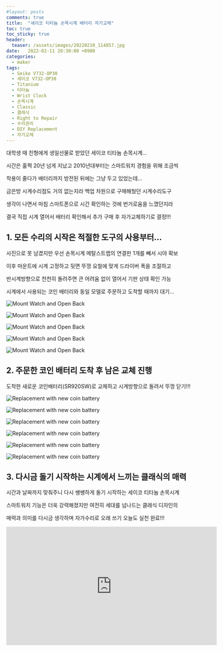 ```yaml
---
#layout: posts
comments: true
title:  "세이코 티타늄 손목시계 배터리 자가교체"
toc: true
toc_sticky: true
header:
  teaser: /assets/images/20220210_114857.jpg
date:   2022-02-11 20:30:00 +0900
categories:
  - maker
tags:
  - Seiko V732-OP30
  - 세이코 V732-OP30
  - Titanium
  - 티타늄
  - Wrist Clock
  - 손목시계
  - Classic
  - 클래식
  - Right to Repair
  - 수리권리
  - DIY Replacement
  - 자가교체
---
```

대학생 때 친형에게 생일선물로 받았던 세이코 티타늄 손목시계...

시간은 훌쩍 20년 넘게 지났고 2010년대부터는 스마트워치 경험을 위해 조금씩

착용이 줄다가 배터리까지 방전된 뒤에는 그냥 두고 있었는데...

금은방 시계수리점도 거의 없는지라 백업 차원으로 구매해뒀던 시계수리도구

생각이 나면서 마침 스마트폰으로 시간 확인하는 것에 번거로움을 느꼈던지라

결국 직접 시계 열어서 배터리 확인해서 추가 구매 후 자가교체하기로 결정!!!

## 1. 모든 수리의 시작은 적절한 도구의 사용부터...

사진으로 못 남겼지만 우선 손목시계 메탈스트랩의 연결핀 1개를 빼서 시야 확보

이후 마운트에 시계 고정하고 뒷면 뚜껑 요철에 맞게 드라이버 폭을 조절하고

반시계방향으로 천천히 돌려주면 큰 어려움 없이 열어서 기판 상태 확인 가능

시계에서 사용되는 코인 배터리와 동일 모델로 주문하고 도착할 때까지 대기...

![Mount Watch and Open Back](/assets/images/20220210_114252.jpg)

![Mount Watch and Open Back](/assets/images/20220210_114314.jpg)

![Mount Watch and Open Back](/assets/images/20220210_114551.jpg)

![Mount Watch and Open Back](/assets/images/20220210_114857.jpg)

![Mount Watch and Open Back](/assets/images/20220210_115120.jpg)

## 2. 주문한 코인 배터리 도착 후 남은 교체 진행

도착한 새로운 코인배터리(SR920SW)로 교체하고 시계방향으로 돌려서 뚜껑 닫기!!!

![Replacement with new coin battery](/assets/images/20220211_174729.jpg)

![Replacement with new coin battery](/assets/images/20220211_174737.jpg)

![Replacement with new coin battery](/assets/images/20220211_174901.jpg)

![Replacement with new coin battery](/assets/images/20220211_175009.jpg)

![Replacement with new coin battery](/assets/images/20220211_175230.jpg)

![Replacement with new coin battery](/assets/images/20220211_175620_03.jpg)

## 3. 다시금 돌기 시작하는 시계에서 느끼는 클래식의 매력

시간과 날짜까지 맞춰주니 다시 쌩쌩하게 돌기 시작하는 세이코 티타늄 손목시계

스마트워치 기능은 더욱 강력해졌지만 여전히 세대를 넘나드는 클래식 디자인의

매력과 의미를 다시금 생각하며 자가수리로 오래 쓰기 오늘도 실천 완료!!!

<iframe width="560" height="315" src="https://www.youtube-nocookie.com/embed/9hRsO1Ww39Y" frameborder="0" allow="autoplay; encrypted-media" allowfullscreen></iframe>


